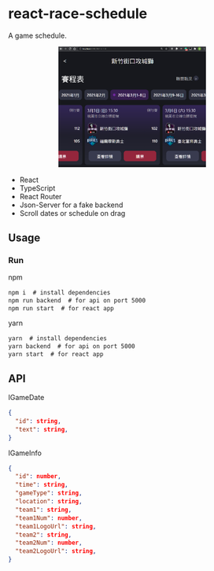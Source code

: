 # react-race-schedule

A game schedule.

<p align="center">
  <img src="screenshot/screenshot.png" width="300">
</p>

- React
- TypeScript
- React Router
- Json-Server for a fake backend
- Scroll dates or schedule on drag

## Usage

### Run

npm

```shell
npm i  # install dependencies
npm run backend  # for api on port 5000
npm run start  # for react app
```

yarn

```shell
yarn  # install dependencies
yarn backend  # for api on port 5000
yarn start  # for react app
```

## API

IGameDate

```json
{
  "id": string,
  "text": string,
}
```

IGameInfo

```json
{
  "id": number,
  "time": string,
  "gameType": string,
  "location": string,
  "team1": string,
  "team1Num": number,
  "team1LogoUrl": string,
  "team2": string,
  "team2Num": number,
  "team2LogoUrl": string,
}
```
